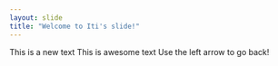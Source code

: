 ```yaml
---
layout: slide
title: "Welcome to Iti's slide!"
---
```

This is a new text
This is awesome text
Use the left arrow to go back!


